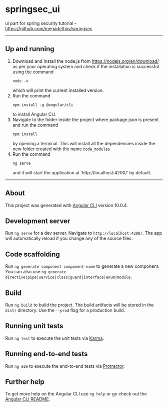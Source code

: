 # springsec_ui

ui part for spring security tutorial - https://github.com/megadethov/springsec
<hr>

## Up and running

1. Download and Install the node.js from https://nodejs.org/en/download/ as per your operating system and check if the
   installation is successful using the command
   ```
   node -v
   ```
   which will print the current installed version. <br>
2. Run the command
      ```
   npm install -g @angular/cli
      ```
   to install Angular CLI. <br>
3. Navigate to the folder inside the project where package.json is present and run the command
   ```
   npm install
   ```
   by opening a terminal. This will install all the dependencies inside the new folder created with the
   name `node_modules` <br>
4. Run the command
   ```
   ng serve
   ```
   and it will start the application at ‘http://localhost:4200/’ by default. <br>

<hr>

## About

This project was generated with [Angular CLI](https://github.com/angular/angular-cli) version 10.0.4.

## Development server

Run `ng serve` for a dev server. Navigate to `http://localhost:4200/`. The app will automatically reload if you change
any of the source files.

## Code scaffolding

Run `ng generate component component-name` to generate a new component. You can also
use `ng generate directive|pipe|service|class|guard|interface|enum|module`.

## Build

Run `ng build` to build the project. The build artifacts will be stored in the `dist/` directory. Use the `--prod` flag
for a production build.

## Running unit tests

Run `ng test` to execute the unit tests via [Karma](https://karma-runner.github.io).

## Running end-to-end tests

Run `ng e2e` to execute the end-to-end tests via [Protractor](http://www.protractortest.org/).

## Further help

To get more help on the Angular CLI use `ng help` or go check out
the [Angular CLI README](https://github.com/angular/angular-cli/blob/master/README.md).

